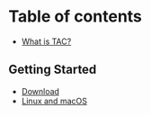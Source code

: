 # Table of contents

* [What is TAC?](README.md)

## Getting Started

* [Download](getting-started/download.md)
* [Linux and macOS](getting-started/untitled.md)

